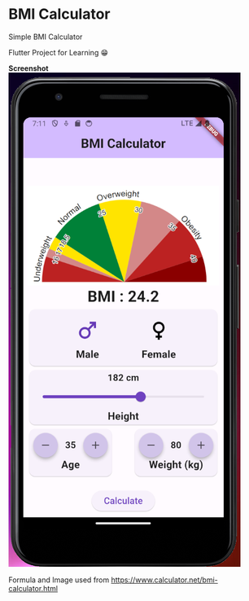 # BMI Calculator
 Simple BMI Calculator

 Flutter Project for Learning 😁

**Screenshot** 
![enter image description here](https://github.com/shahzadadeem/bmi_calculator/blob/main/screenshot.png?raw=true)

Formula and Image used from https://www.calculator.net/bmi-calculator.html

